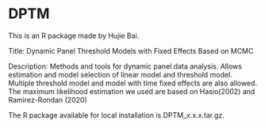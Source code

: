 # DPTM
This is an R package made by Hujie Bai.

Title: Dynamic Panel Threshold Models with Fixed Effects Based on MCMC

Description: 
Methods and tools for dynamic panel data analysis. 
Allows estimation and model selection of linear model and threshold model.
Multiple threshold model and model with time fixed effects are also allowed.
The maximum likelihood estimation we used are based on Hasio(2002) and Ramirez-Rondan (2020)

The R package available for local installation is DPTM_x.x.x.tar.gz.
